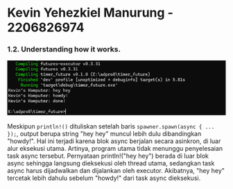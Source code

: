 # Kevin Yehezkiel Manurung - 2206826974

### 1.2. Understanding how it works.
<img src="image/image1.png">

Meskipun `println!()` dituliskan setelah baris `spawner.spawn(async { ... });`, output berupa string "hey hey" muncul lebih dulu dibandingkan "howdy!". Hal ini terjadi karena blok async berjalan secara asinkron, di luar alur eksekusi utama. Artinya, program utama tidak menunggu penyelesaian task async tersebut. Pernyataan println!("hey hey") berada di luar blok async sehingga langsung dieksekusi oleh thread utama, sedangkan task async harus dijadwalkan dan dijalankan oleh executor. Akibatnya, "hey hey" tercetak lebih dahulu sebelum "howdy!" dari task async dieksekusi.